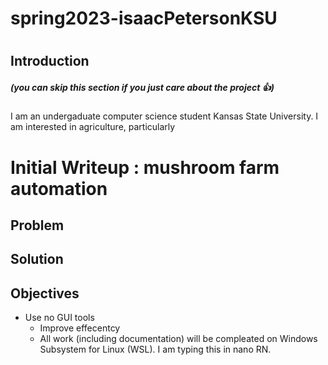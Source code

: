 # spring2023-isaacPetersonKSU
# 
#
#

## Introduction
 
##### (you can skip this section if you just care about the project 👍)
I am an undergaduate computer science student Kansas State University. I am interested in agriculture, particularly 



 
# Initial Writeup : mushroom farm automation

## Problem

## Solution

## Objectives

* Use no GUI tools
	* Improve effecentcy
	* All work (including documentation) will be compleated on Windows Subsystem for Linux (WSL). I am typing this in nano RN.


